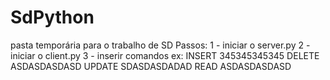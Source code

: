 # SdPython
pasta temporária para o trabalho de SD
Passos:
1 - iniciar o server.py 
2 - iniciar o client.py
3 - inserir comandos ex:  INSERT 345345345345
                          DELETE ASDASDASDASD
                          UPDATE SDASDASDADAD
                          READ ASDASDASDASD
